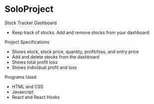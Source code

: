 # SoloProject

Stock Tracker Dashboard
- Keep track of stocks. Add and remove stocks from your dashboard

Project Specifications
- Shows stock, stock price, quantity, profit/loss, and entry price
- Add and delete stocks from the dashboard
- Shows total profit loss
- Shows individual profit and loss

Programs Used
- HTML and CSS
- Javascript
- React and React Hooks
